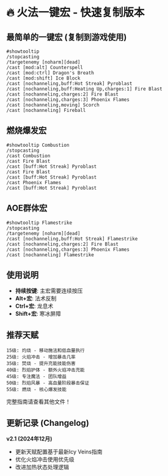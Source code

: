 # 🔥 火法一键宏 - 快速复制版本

## 最简单的一键宏 (复制到游戏使用)

```
#showtooltip
/stopcasting
/targetenemy [noharm][dead]
/cast [mod:alt] Counterspell
/cast [mod:ctrl] Dragon's Breath
/cast [mod:shift] Ice Block
/cast [nochanneling,buff:Hot Streak] Pyroblast
/cast [nochanneling,buff:Heating Up,charges:1] Fire Blast
/cast [nochanneling,charges:2] Fire Blast
/cast [nochanneling,charges:3] Phoenix Flames
/cast [nochanneling,moving] Scorch
/cast [nochanneling] Fireball
```

## 燃烧爆发宏

```
#showtooltip Combustion
/stopcasting
/cast Combustion
/cast Fire Blast
/cast [buff:Hot Streak] Pyroblast
/cast Fire Blast
/cast [buff:Hot Streak] Pyroblast
/cast Phoenix Flames
/cast [buff:Hot Streak] Pyroblast
```

## AOE群体宏

```
#showtooltip Flamestrike
/stopcasting
/targetenemy [noharm][dead]
/cast [nochanneling,buff:Hot Streak] Flamestrike
/cast [nochanneling,charges:2] Fire Blast
/cast [nochanneling,charges:3] Phoenix Flames
/cast [nochanneling] Flamestrike
```

## 使用说明

- **持续按键**: 主宏需要连续按压
- **Alt+宏**: 法术反制
- **Ctrl+宏**: 龙息术
- **Shift+宏**: 寒冰屏障

## 推荐天赋

```
15级: 灼烧 - 移动施法和低血量执行
25级: 火焰冲击 - 增加暴击几率  
35级: 焚烧 - 提升充能技能伤害
40级: 烈焰护体 - 额外火焰冲击充能
45级: 专注魔法 - 团队增益
50级: 烈焰风暴 - 高血量阶段暴击保证
55级: 燃烧 - 核心爆发技能
```

完整指南请查看其他文件！

## 更新记录 (Changelog)

**v2.1 (2024年12月)**
- 更新天赋配置基于最新Icy Veins指南
- 优化火焰冲击使用优先级
- 改进加热状态处理逻辑
